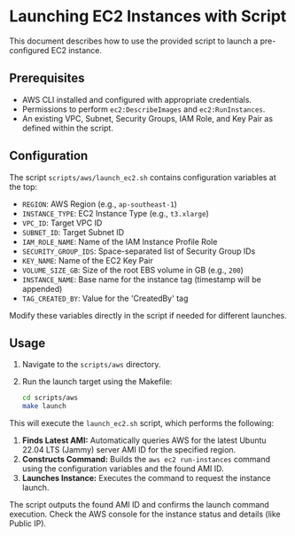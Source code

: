 # Launching EC2 Instances with Script

This document describes how to use the provided script to launch a pre-configured EC2 instance.

## Prerequisites

- AWS CLI installed and configured with appropriate credentials.
- Permissions to perform `ec2:DescribeImages` and `ec2:RunInstances`.
- An existing VPC, Subnet, Security Groups, IAM Role, and Key Pair as defined within the script.

## Configuration

The script `scripts/aws/launch_ec2.sh` contains configuration variables at the top:

- `REGION`: AWS Region (e.g., `ap-southeast-1`)
- `INSTANCE_TYPE`: EC2 Instance Type (e.g., `t3.xlarge`)
- `VPC_ID`: Target VPC ID
- `SUBNET_ID`: Target Subnet ID
- `IAM_ROLE_NAME`: Name of the IAM Instance Profile Role
- `SECURITY_GROUP_IDS`: Space-separated list of Security Group IDs
- `KEY_NAME`: Name of the EC2 Key Pair
- `VOLUME_SIZE_GB`: Size of the root EBS volume in GB (e.g., `200`)
- `INSTANCE_NAME`: Base name for the instance tag (timestamp will be appended)
- `TAG_CREATED_BY`: Value for the 'CreatedBy' tag

Modify these variables directly in the script if needed for different launches.

## Usage

1.  Navigate to the `scripts/aws` directory.
2.  Run the launch target using the Makefile:

    ```bash
    cd scripts/aws
    make launch
    ```

This will execute the `launch_ec2.sh` script, which performs the following:

1.  **Finds Latest AMI:** Automatically queries AWS for the latest Ubuntu 22.04 LTS (Jammy) server AMI ID for the specified region.
2.  **Constructs Command:** Builds the `aws ec2 run-instances` command using the configuration variables and the found AMI ID.
3.  **Launches Instance:** Executes the command to request the instance launch.

The script outputs the found AMI ID and confirms the launch command execution. Check the AWS console for the instance status and details (like Public IP). 